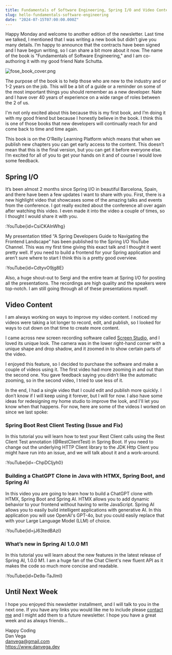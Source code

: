 ```yaml
---
title: Fundamentals of Software Engineering, Spring I/O and Video Content
slug: hello-fundamentals-software-engineering
date: "2024-07-15T07:00:00.000Z"
---
```


Happy Monday and welcome to another edition of the newsletter. Last time we talked, I mentioned that I was writing a new book but didn’t give you many details. I’m happy to announce that the contracts have been signed and I have begun writing, so I can share a bit more about it now. The name of the book is "Fundamentals of Software Engineering," and I am co-authoring it with my good friend Nate Schutta.

![fose_book_cover.png](/images/newsletter/2024/07/15/fose_cover.png)

The purpose of the book is to help those who are new to the industry and or 1-2 years on the job. This will be a bit of a guide or a reminder on some of the most important things you should remember as a new developer. Nate and I have over 40 years of experience on a wide range of roles between the 2 of us.

I'm not only excited about this because this is my first book, and I’m doing it with my good friend but because I honestly believe in the book. I think this is one of those books that new developers will continually reach for and come back to time and time again.

This book is on the O’Reilly Learning Platform which means that when we publish new chapters you can get early access to the content. This doesn’t mean that this is the final version, but you can get it before everyone else. I’m excited for all of you to get your hands on it and of course I would love some feedback.

## Spring I/O

It’s been almost 2 months since Spring I/O in beautiful Barcelona, Spain, and there have been a few updates I want to share with you. First, there is a new highlight video that showcases some of the amazing talks and events from the conference. I got really excited about the conference all over again after watching this video. I even made it into the video a couple of times, so I thought I would share it with you.

:YouTube{id=CsiCKAInWhg}

My presentation titled “A Spring Developers Guide to Navigating the Frontend Landscape” has been published to the Spring I/O YouTube Channel. This was my first time giving this exact talk and I thought it went pretty well. If you need to build a frontend for your Spring application and aren’t sure where to start I think this is a pretty good overview.

:YouTube{id=CdtyvO9jg8E}

Also, a huge shout-out to Sergi and the entire team at Spring I/O for posting all the presentations. The recordings are high quality and the speakers were top-notch. I am still going through all of these presentations myself.

## Video Content

I am always working on ways to improve my video content. I noticed my videos were taking a lot longer to record, edit, and publish, so I looked for ways to cut down on that time to create more content.

I came across new screen recording software called [Screen Studio](https://www.screen.studio/), and I loved its unique look. The camera was in the lower right-hand corner with a unique shape and drop shadow, and it zoomed in to show certain parts of the video.

I enjoyed this feature, so I decided to purchase the software and make a couple of videos using it. The first video had more zooming in and out than the second one. You gave feedback saying you didn’t like the automatic zooming, so in the second video, I tried to use less of it.

In the end, I had a single video that I could edit and publish more quickly. I don’t know if I will keep using it forever, but I will for now. I also have some ideas for redesigning my home studio to improve the look, and I'll let you know when that happens. For now, here are some of the videos I worked on since we last spoke:

### Spring Boot Rest Client Testing (Issue and Fix)

In this tutorial you will learn how to test your Rest Client calls using the Rest Client Test annotation (@RestClientTest) in Spring Boot. If you need to change out the underlying HTTP Client library to the JDK Http Client you might have run into an issue, and we will talk about it and a work-around.

:YouTube{id=-ChpDCIjyh0}

### Building a ChatGPT Clone in Java with HTMX, Spring Boot, and Spring AI

In this video you are going to learn how to build a ChatGPT clone with HTMX, Spring Boot and Spring AI. HTMX allows you to add dynamic behavior to your frontend without having to write JavaScript. Spring AI allows you to easily build intelligent applications with generative AI. In this application you will use OpenAI's GPT-4o, but you could easily replace that with your Large Language Model (LLM) of choice.

:YouTube{id=jJ63tedBAzI}

### What’s new in Spring AI 1.0.0 M1

In this tutorial you will learn about the new features in the latest release of Spring AI, 1.0.0 M1. I am a huge fan of the Chat Client's new fluent API as it makes the code so much more concise and readable.

:YouTube{id=De9a-TaJImI}

## Until Next Week

I hope you enjoyed this newsletter installment, and I will talk to you in the next one. If you have any links you would like me to include please [contact me](http://twitter.com/therealdanvega) and I might add them to a future newsletter. I hope you have a great week and as always friends...

Happy Coding  
Dan Vega  
danvega@gmail.com  
https://www.danvega.dev